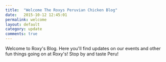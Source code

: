 ```yaml
---
title:  "Welcome The Roxys Peruvian Chicken Blog"
date:   2015-10-12 12:45:01
permalink: welcome
layout: default
category: update
comments: true
---
```

Welcome to Roxy's Blog. Here you'll find updates on our events and other fun things going on at Roxy's! Stop by and taste Peru!
